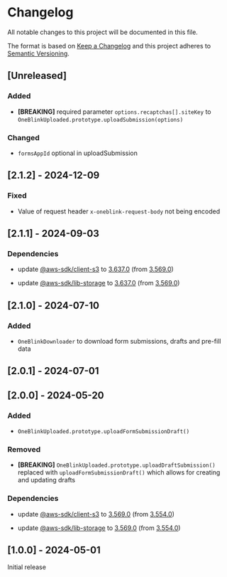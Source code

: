 # Changelog

All notable changes to this project will be documented in this file.

The format is based on [Keep a Changelog](http://keepachangelog.com/en/1.0.0/)
and this project adheres to [Semantic Versioning](http://semver.org/spec/v2.0.0.html).

## [Unreleased]

### Added

- **[BREAKING]** required parameter `options.recaptchas[].siteKey` to `OneBlinkUploaded.prototype.uploadSubmission(options)`

### Changed

- `formsAppId` optional in uploadSubmission

## [2.1.2] - 2024-12-09

### Fixed

- Value of request header `x-oneblink-request-body` not being encoded

## [2.1.1] - 2024-09-03

### Dependencies

- update [@aws-sdk/client-s3](https://www.npmjs.com/package/@aws-sdk/client-s3) to [3.637.0](https://github.com/aws/aws-sdk-js-v3/releases/tag/v3.637.0) (from [3.569.0](https://github.com/aws/aws-sdk-js-v3/releases/tag/v3.569.0))

- update [@aws-sdk/lib-storage](https://www.npmjs.com/package/@aws-sdk/lib-storage) to [3.637.0](https://github.com/aws/aws-sdk-js-v3/releases/tag/v3.637.0) (from [3.569.0](https://github.com/aws/aws-sdk-js-v3/releases/tag/v3.569.0))

## [2.1.0] - 2024-07-10

### Added

- `OneBlinkDownloader` to download form submissions, drafts and pre-fill data

## [2.0.1] - 2024-07-01

## [2.0.0] - 2024-05-20

### Added

- `OneBlinkUploaded.prototype.uploadFormSubmissionDraft()`

### Removed

- **[BREAKING]** `OneBlinkUploaded.prototype.uploadDraftSubmission()` replaced with `uploadFormSubmissionDraft()` which allows for creating and updating drafts

### Dependencies

- update [@aws-sdk/client-s3](https://www.npmjs.com/package/@aws-sdk/client-s3) to [3.569.0](https://github.com/aws/aws-sdk-js-v3/blob/master/CHANGELOG.md) (from [3.554.0](https://github.com/aws/aws-sdk-js-v3/blob/master/CHANGELOG.md))

- update [@aws-sdk/lib-storage](https://www.npmjs.com/package/@aws-sdk/lib-storage) to [3.569.0](https://github.com/aws/aws-sdk-js-v3/blob/master/CHANGELOG.md) (from [3.554.0](https://github.com/aws/aws-sdk-js-v3/blob/master/CHANGELOG.md))

## [1.0.0] - 2024-05-01

Initial release
